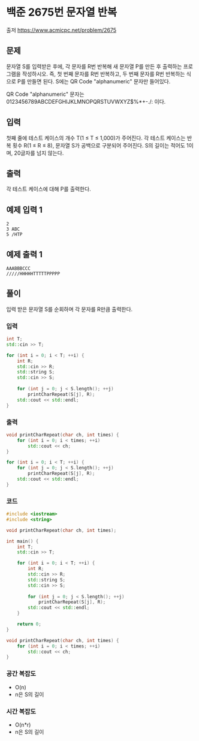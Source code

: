 # 백준 2675번 문자열 반복
출저 <https://www.acmicpc.net/problem/2675>

## 문제
문자열 S를 입력받은 후에, 각 문자를 R번 반복해 새 문자열 P를 만든 후 출력하는 프로그램을 작성하시오. 즉, 첫 번째 문자를 R번 반복하고, 두 번째 문자를 R번 반복하는 식으로 P를 만들면 된다. S에는 QR Code "alphanumeric" 문자만 들어있다.

QR Code "alphanumeric" 문자는 0123456789ABCDEFGHIJKLMNOPQRSTUVWXYZ\$%*+-./: 이다.

## 입력
첫째 줄에 테스트 케이스의 개수 T(1 ≤ T ≤ 1,000)가 주어진다. 각 테스트 케이스는 반복 횟수 R(1 ≤ R ≤ 8), 문자열 S가 공백으로 구분되어 주어진다. S의 길이는 적어도 1이며, 20글자를 넘지 않는다. 

## 출력
각 테스트 케이스에 대해 P를 출력한다.

## 예제 입력 1 
```
2
3 ABC
5 /HTP
```
## 예제 출력 1 
```
AAABBBCCC
/////HHHHHTTTTTPPPPP
```
## 풀이
입력 받은 문자열 S를 순회하며 각 문자를 R만큼 출력한다.

### 입력
``` C++
int T;
std::cin >> T;

for (int i = 0; i < T; ++i) {
    int R;
    std::cin >> R;
    std::string S;
    std::cin >> S;
    
    for (int j = 0; j < S.length(); ++j)
        printCharRepeat(S[j], R);
    std::cout << std::endl;
}
```

### 출력
``` C++
void printCharRepeat(char ch, int times) {
    for (int i = 0; i < times; ++i)
        std::cout << ch;
}

for (int i = 0; i < T; ++i) {
    for (int j = 0; j < S.length(); ++j)
        printCharRepeat(S[j], R);
    std::cout << std::endl;
}
```

### 코드
``` C++
#include <iostream>
#include <string>

void printCharRepeat(char ch, int times);

int main() {
    int T;
    std::cin >> T;

    for (int i = 0; i < T; ++i) {
        int R;
        std::cin >> R;
        std::string S;
        std::cin >> S;
        
        for (int j = 0; j < S.length(); ++j)
            printCharRepeat(S[j], R);
        std::cout << std::endl;
    }

    return 0;
}

void printCharRepeat(char ch, int times) {
    for (int i = 0; i < times; ++i)
        std::cout << ch;
}

```

### 공간 복잡도
- O(n)
- n은 S의 길이

### 시간 복잡도
- O(n*r)
- n은 S의 길이